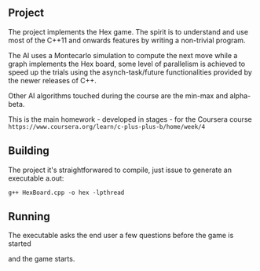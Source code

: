 Project
-------

The project implements the Hex game. The spirit is to understand and use most of the C++11 and onwards features
by writing a non-trivial program. 

The AI uses a Montecarlo simulation to compute the next move while a graph implements the Hex board, some level
of parallelism is achieved to speed up the trials using the asynch-task/future functionalities provided by the
newer releases of C++.

Other AI algorithms touched during the course are the min-max and alpha-beta.

This is the main homework - developed in stages - for the Coursera course
`https://www.coursera.org/learn/c-plus-plus-b/home/week/4`

Building
-------

The project it's straightforwared to compile, just issue to generate an executable a.out:

`g++ HexBoard.cpp -o hex -lpthread`

Running
-------

The executable asks the end user a few questions before the game is started

and the game starts.


